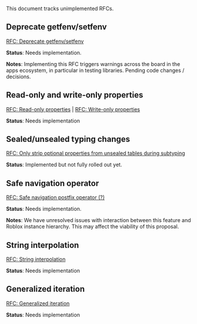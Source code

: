 This document tracks unimplemented RFCs.

## Deprecate getfenv/setfenv

[RFC: Deprecate getfenv/setfenv](https://github.com/Roblox/luau/blob/master/rfcs/deprecate-getfenv-setfenv.md)

**Status**: Needs implementation.

**Notes**: Implementing this RFC triggers warnings across the board in the apps ecosystem, in particular in testing libraries. Pending code changes / decisions.

## Read-only and write-only properties

[RFC: Read-only properties](https://github.com/Roblox/luau/blob/master/rfcs/property-readonly.md) |
[RFC: Write-only properties](https://github.com/Roblox/luau/blob/master/rfcs/property-writeonly.md)

**Status**: Needs implementation

## Sealed/unsealed typing changes

[RFC: Only strip optional properties from unsealed tables during subtyping](https://github.com/Roblox/luau/blob/master/rfcs/unsealed-table-subtyping-strips-optional-properties.md)

**Status**: Implemented but not fully rolled out yet.

## Safe navigation operator

[RFC: Safe navigation postfix operator (?)](https://github.com/Roblox/luau/blob/master/rfcs/syntax-safe-navigation-operator.md)

**Status**: Needs implementation.

**Notes**: We have unresolved issues with interaction between this feature and Roblox instance hierarchy. This may affect the viability of this proposal.

## String interpolation

[RFC: String interpolation](https://github.com/Roblox/luau/blob/master/rfcs/syntax-string-interpolation.md)

**Status**: Needs implementation

## Generalized iteration

[RFC: Generalized iteration](https://github.com/Roblox/luau/blob/master/rfcs/generalized-iteration.md)

**Status**: Needs implementation
